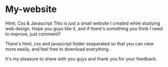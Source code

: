 # My-website
Html, Css &amp; Javascript
This is just a small website I created while studying web design. Hope you guys like it, and if there's something you think I need to improve, just comment!!

There's html, css and javascript folder seaparated so that you can view more easily, and feel free to download everything.

It's my pleasure to share with you guys and thank you for your feedback.
